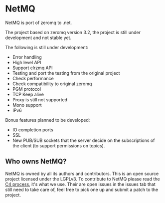 NetMQ
=====

NetMQ is port of zeromq to .net.

The project based on zeromq version 3.2, the project is still under development and not stable yet.

The following is still under development:
* Error handling
* High level API
* Support clrzmq API
* Testing and port the testing from the original project
* Check performance
* Check compatibility to original zeromq
* PGM protocol
* TCP Keep alive
* Proxy is still not supported
* Mono support
* IPv6

Bonus features planned to be developed:
* IO completion ports
* SSL
* New PUB/SUB sockets that the server decide on the subscriptions of the client (to support permissions on topics).

## Who owns NetMQ?

NetMQ is owned by all its authors and contributors. 
This is an open source project licensed under the LGPLv3. 
To contribute to NetMQ please read the [C4 process](http://rfc.zeromq.org/spec:16), it's what we use.
Their are open issues in the issues tab that still need to take care of, feel free to pick one up and submit a patch to the project.

